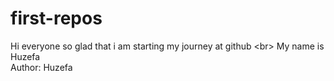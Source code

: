 # first-repos
Hi everyone so glad that i am starting my journey at github &lt;br> My name is Huzefa 
<br>
Author: Huzefa
